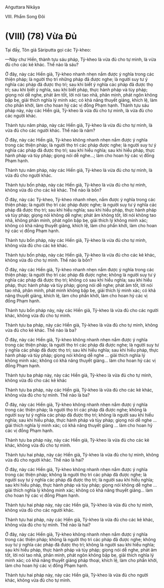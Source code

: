 Aṅguttara Nikāya

VIII. Phẩm Song Ðôi

# (VIII) (78) Vừa Ðủ

Tại đấy, Tôn giả Sàriputta gọi các Tỷ-kheo:

—Này chư Hiền, thành tựu sáu pháp, Tỷ-kheo là vừa đủ cho tự mình, là vừa đủ cho các kẻ khác. Thế nào là sáu?

Ở đây, này các Hiền giả, Tỷ-kheo nhanh nhẹn nắm được ý nghĩa trong các thiện pháp; là người thọ trì những pháp đã được nghe; là người suy tư ý nghĩa các pháp đã được thọ trì; sau khi biết ý nghĩa các pháp đã được thọ trì; sau khi biết ý nghĩa, sau khi biết pháp, thực hành pháp và tùy pháp; giọng nói dễ nghe, phát âm tốt, lời nói tao nhã, phân minh, phát ngôn không bập bẹ, giải thích nghĩa lý minh xác; có khả năng thuyết giảng, khích lệ, làm cho phấn khởi, làm cho hoan hỷ các vị đồng Phạm hạnh. Thành tựu sáu pháp này, này các Hiền giả, Tỷ-kheo là vừa đủ cho tự mình, là vừa đủ cho các người khác.

Thành tựu năm pháp, này các Hiền giả, Tỷ-kheo là vừa đủ cho tự mình, là vừa đủ cho các người khác. Thế nào là năm?

Ở đây, này các Hiền giả, Tỷ-kheo không nhanh nhẹn nắm được ý nghĩa trong các thiện pháp; là người thọ trì các pháp được nghe; là người suy tư ý nghĩa các pháp đã được thọ trì; sau khi hiểu nghĩa; sau khi hiểu pháp, thực hành pháp và tùy pháp; giọng nói dễ nghe...; làm cho hoan hỷ các vị đồng Phạm hạnh.

Thành tựu năm pháp, này các Hiền giả, Tỷ-kheo là vừa đủ cho tự mình, là vừa đủ cho người khác.

Thành tựu bốn pháp, này các Hiền giả, Tỷ-kheo là vừa đủ cho tự mình, không vừa đủ cho các kẻ khác. Thế nào là bốn?

Ở đây, này các Tỷ-kheo, Tỷ-kheo nhanh nhẹn, nắm được ý nghĩa trong các thiện pháp; là người thọ trì các pháp được nghe; là người suy tư ý nghĩa các pháp đã được thọ trì; sau khi hiểu nghĩa; sau khi hiểu pháp, thực hành pháp và tùy pháp; giọng nói không dễ nghe; phát âm không tốt, lời nói không tao nhã, không phân minh, phát ngôn bập bẹ, giải thích lý không minh xác; không có khả năng thuyết giảng, khích lệ, làm cho phấn khởi, làm cho hoan hỷ các vị đồng Phạm hạnh.

Thành tựu bốn pháp, này các Hiền giả, Tỷ-kheo là vừa đủ cho tự mình, không vừa đủ cho các kẻ khác.

Thành tựu bốn pháp, này các Hiền giả, Tỷ-kheo là vừa đủ cho các kẻ khác, không vừa đủ cho tự mình. Thế nào là bốn?

Ở đây, này các Hiền giả, Tỷ-kheo nhanh nhẹn nắm được ý nghĩa trong các thiện pháp; là người thọ trì các pháp đã được nghe; không là người suy tư ý nghĩa các pháp đã được thọ trì; không có sau khi hiểu nghĩa; sau khi hiểu pháp, thực hành pháp và tùy pháp; giọng nói dễ nghe; phát âm tốt, lời nói tao nhã, phân minh, phát minh không bập bẹ, giải thích lý minh xác; có khả năng thuyết giảng, khích lệ, làm cho phấn khởi, làm cho hoan hỷ các vị đồng Phạm hạnh.

Thành tựu bốn pháp này, này các Hiền giả, Tỷ-kheo là vừa đủ cho các người khác, không vừa đủ cho tự mình.

Thành tựu ba pháp, này các Hiền giả, Tỷ-kheo là vừa đủ cho tự mình, không vừa đủ cho kẻ khác. Thế nào là ba?

Ở đây, này các Hiền giả, Tỷ-kheo không nhanh nhẹn nắm được ý nghĩa trong các thiện pháp; là người thọ trì các pháp đã được nghe; là người suy tư ý nghĩa các pháp đã được thọ trì; sau khi hiểu nghĩa; sau khi hiểu pháp, thực hành pháp và tùy pháp; giọng nói không dễ nghe ... giải thích nghĩa lý không minh xác; không có khả năng thuyết giảng... làm cho hoan hỷ các vị đồng Phạm hạnh.

Thành tựu ba pháp này, này các Hiền giả, Tỷ-kheo là vừa đủ cho tự mình, không vừa đủ cho các kẻ khác

Thành tựu ba pháp, này các Hiền giả, Tỷ-kheo là vừa đủ cho các kẻ khác, không vừa đủ cho tự mình. Thế nào là ba?

Ở đây, này các Hiền giả, Tỷ-kheo không nhanh nhẹn nắm được ý nghĩa trong các thiện pháp; là người thọ trì các pháp đã được nghe; không là người suy tư ý nghĩa các pháp đã được thọ trì; không là người sau khi hiểu nghĩa; sau khi hiểu pháp, thực hành pháp và tùy pháp; giọng nói dễ nghe ... giải thích nghĩa lý minh xác; có khả năng thuyết giảng ... làm cho hoan hỷ các vị đồng Phạm hạnh.

Thành tựu ba pháp này, này các Hiền giả, Tỷ-kheo là vừa đủ cho các kẻ khác, không vừa đủ cho tự mình.

Thành tựu hai pháp, này các Hiền giả, Tỷ-kheo là vừa đủ cho tự mình, không vừa đủ cho người khác. Thế nào là hai?

Ở đây, này các Hiền giả, Tỷ-kheo không nhanh nhẹn nắm được ý nghĩa trong các thiện pháp; không là người thọ trì các pháp đã được nghe; là người suy tư ý nghĩa các pháp đã được thọ trì; là người sau khi hiểu nghĩa; sau khi hiểu pháp, thực hành pháp và tùy pháp; giọng nói không dễ nghe ... giải thích nghĩa lý không minh xác; không có khả năng thuyết giảng... làm cho hoan hỷ các vị đồng Phạm hạnh.

Thành tựu hai pháp này, này các Hiền giả, Tỷ-kheo là vừa đủ cho tự mình, không vừa đủ cho các người khác.

Thành tựu hai pháp, này các Hiền giả, Tỷ-kheo là vừa đủ cho các kẻ khác, không vừa đủ cho tự mình. Thế nào là hai?

Ở đây, này các Hiền giả, Tỷ-kheo không nhanh nhẹn nắm được ý nghĩa trong các thiện pháp; không là người thọ trì các pháp đã được nghe; không suy tư ý nghĩa các pháp đã được thọ trì; không là người sau khi hiểu nghĩa; sau khi hiểu pháp, thực hành pháp và tùy pháp; giọng nói dễ nghe, phát âm tốt, lời nói tao nhã, phân minh, phát ngôn không bập bẹ, giải thích nghĩa lý minh xác; có khả năng thuyết giảng pháp thoại, khích lệ, làm cho phấn khởi, làm cho hoan hỷ các vị đồng Phạm hạnh.

Thành tựu hai pháp này, này các Hiền giả, Tỷ-kheo là vừa đủ cho người khác, không vừa đủ cho tự mình.

